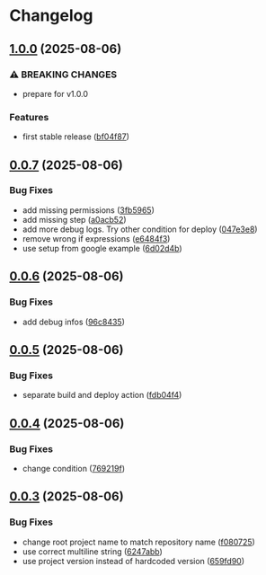 # Changelog

## [1.0.0](https://github.com/rio-cloud/gradle-gdpr-documentation-plugin/compare/v0.0.7...v1.0.0) (2025-08-06)


### ⚠ BREAKING CHANGES

* prepare for v1.0.0

### Features

* first stable release ([bf04f87](https://github.com/rio-cloud/gradle-gdpr-documentation-plugin/commit/bf04f8726320a963258822347b4dfa2cf9f68844))

## [0.0.7](https://github.com/rio-cloud/gradle-gdpr-documentation-plugin/compare/v0.0.6...v0.0.7) (2025-08-06)


### Bug Fixes

* add missing permissions ([3fb5965](https://github.com/rio-cloud/gradle-gdpr-documentation-plugin/commit/3fb596566804ab8c8dbaaca73e9c38093ce4e936))
* add missing step ([a0acb52](https://github.com/rio-cloud/gradle-gdpr-documentation-plugin/commit/a0acb5296a40e89811c65ce21eb0479fa7d03a3a))
* add more debug logs. Try other condition for deploy ([047e3e8](https://github.com/rio-cloud/gradle-gdpr-documentation-plugin/commit/047e3e8f28a7bf40d116b8fcbbd702fd18290422))
* remove wrong if expressions ([e6484f3](https://github.com/rio-cloud/gradle-gdpr-documentation-plugin/commit/e6484f3a2dbbc124ab7137051f1e5cbaed318dc8))
* use setup from google example ([6d02d4b](https://github.com/rio-cloud/gradle-gdpr-documentation-plugin/commit/6d02d4bb25125f9d1e64420f90cdae75b493254d))

## [0.0.6](https://github.com/rio-cloud/gradle-gdpr-documentation-plugin/compare/v0.0.5...v0.0.6) (2025-08-06)


### Bug Fixes

* add debug infos ([96c8435](https://github.com/rio-cloud/gradle-gdpr-documentation-plugin/commit/96c8435c426af2021e84c251f253800f45879a2f))

## [0.0.5](https://github.com/rio-cloud/gradle-gdpr-documentation-plugin/compare/v0.0.4...v0.0.5) (2025-08-06)


### Bug Fixes

* separate build and deploy action ([fdb04f4](https://github.com/rio-cloud/gradle-gdpr-documentation-plugin/commit/fdb04f46b2407c0dc33e0d1073174076e96554ed))

## [0.0.4](https://github.com/rio-cloud/gradle-gdpr-documentation-plugin/compare/v0.0.3...v0.0.4) (2025-08-06)


### Bug Fixes

* change condition ([769219f](https://github.com/rio-cloud/gradle-gdpr-documentation-plugin/commit/769219fe1625ac7a09593553fa70c541890d2c9d))

## [0.0.3](https://github.com/rio-cloud/gradle-gdpr-documentation-plugin/compare/v0.0.2...v0.0.3) (2025-08-06)


### Bug Fixes

* change root project name to match repository name ([f080725](https://github.com/rio-cloud/gradle-gdpr-documentation-plugin/commit/f08072523e0e538620c636f5deeb9d68171d6891))
* use correct multiline string ([6247abb](https://github.com/rio-cloud/gradle-gdpr-documentation-plugin/commit/6247abbe8a04d09738dbe34b0c354abd8fca84e9))
* use project version instead of hardcoded version ([659fd90](https://github.com/rio-cloud/gradle-gdpr-documentation-plugin/commit/659fd90990b192a4d8532edee0fbc517f9ca755b))
